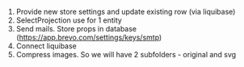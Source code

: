 1. Provide new store settings and update existing row (via liquibase)
2. SelectProjection use for 1 entity
3. Send mails. Store props in database (https://app.brevo.com/settings/keys/smtp)
4. Connect liquibase
5. Compress images. So we will have 2 subfolders - original and svg
